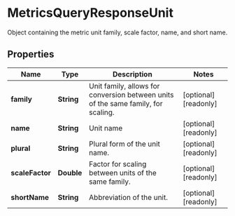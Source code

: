 

# MetricsQueryResponseUnit

Object containing the metric unit family, scale factor, name, and short name.
## Properties

Name | Type | Description | Notes
------------ | ------------- | ------------- | -------------
**family** | **String** | Unit family, allows for conversion between units of the same family, for scaling. |  [optional] [readonly]
**name** | **String** | Unit name |  [optional] [readonly]
**plural** | **String** | Plural form of the unit name. |  [optional] [readonly]
**scaleFactor** | **Double** | Factor for scaling between units of the same family. |  [optional] [readonly]
**shortName** | **String** | Abbreviation of the unit. |  [optional] [readonly]



